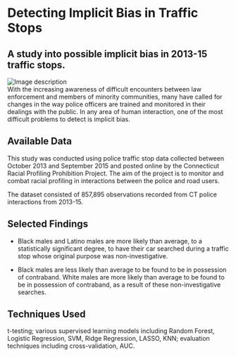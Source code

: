 # Detecting Implicit Bias in Traffic Stops
      

## A study into possible implicit bias in 2013-15 traffic stops.
![Image description](https://joy105.com/wp-content/uploads/2019/07/20100401_police-ticketing-driver_614mzweb_t750x550.jpg)  
With the increasing awareness of difficult encounters between law enforcement and members of minority communities, many have called for changes in the way police officers are trained and monitored in their dealings with the public. In any area of human interaction, one of the most difficult problems to detect is implicit bias.

## Available Data

This study was conducted using police traffic stop data collected between October 2013 and September 2015 and posted online by the Connecticut Racial Profiling Prohibition Project. The aim of the project is to monitor and combat racial profiling in interactions between the police and road users. 

The dataset consisted of 857,895 observations recorded from CT police interactions from 2013-15. 

## Selected Findings

- Black males and Latino males are more likely than average, to a statistically significant degree, to have their car searched during a traffic stop whose original purpose was non-investigative.

- Black males are less likely than average to be found to be in possession of contraband. White males are more likely than average to be found to be in possession of contraband, as a result of these non-investigative searches.

## Techniques Used

t-testing; various supervised learning models including Random Forest, Logistic Regression, SVM, Ridge Regression, LASSO, KNN; evaluation techniques including cross-validation, AUC.
